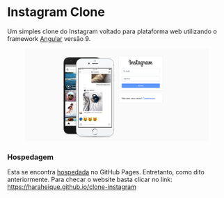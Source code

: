# Instagram Clone

Um simples clone do Instagram voltado para plataforma web utilizando o framework [Angular](https://angular.io/) versão 9.

<figure>
    <img src="https://github.com/HaraHeique/clone-instagram/blob/master/images/instragram-clone-homepage.png?raw=true" alt="Instagram Clone" title="Homepage Instagram clone" />
</figure>

### Hospedagem

Esta se encontra [hospedada](https://haraheique.github.io/clone-instagram/) no GitHub Pages. Entretanto, como dito anteriormente. Para checar o website basta clicar no link: https://haraheique.github.io/clone-instagram

